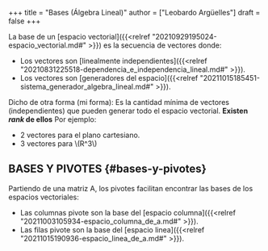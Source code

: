 +++
title = "Bases (Álgebra Lineal)"
author = ["Leobardo Argüelles"]
draft = false
+++

La base de un [espacio vectorial]({{<relref "20210929195024-espacio_vectorial.md#" >}}) es la secuencia de vectores donde:

-   Los vectores son [linealmente independientes]({{<relref "20210831225518-dependencia_e_independencia_lineal.md#" >}}).
-   Los vectores son [generadores del espacio]({{<relref "20211015185451-sistema_generador_algebra_lineal.md#" >}}).

Dicho de otra forma (mi forma):
Es la cantidad mínima de vectores (independientes) que pueden generar todo
el espacio vectorial. **Existen _rank_ de ellos**
Por ejemplo:

-   2 vectores para el plano cartesiano.
-   3 vectores para \\(R^3\\)


## BASES Y PIVOTES {#bases-y-pivotes}

Partiendo de una matriz A, los pivotes facilitan encontrar las bases de los
espacios vectoriales:

-   Las columnas pivote son la base del [espacio columna]({{<relref "20211003105934-espacio_columna_de_a.md#" >}}).
-   Las filas pivote son la base del [espacio linea]({{<relref "20211015190936-espacio_linea_de_a.md#" >}}).
